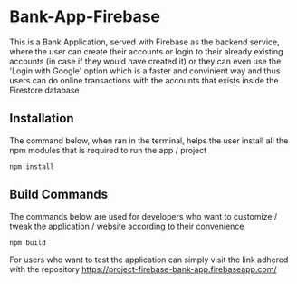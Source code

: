 # Bank-App-Firebase
This is a Bank Application, served with Firebase as the backend service, where the user can create their accounts or login to their already existing accounts (in case if they would have created it) or they can even use the 'Login with Google' option which is a faster and convinient way and thus users can do online transactions with the accounts that exists inside the Firestore database

## Installation
The command below, when ran in the terminal, helps the user install all the npm modules that is required to run the app / project
```node
npm install
```

## Build Commands
The commands below are used for developers who want to customize / tweak the application / website according to their convenience
```node
npm build
```

For users who want to test the application can simply visit the link adhered with the repository https://project-firebase-bank-app.firebaseapp.com/
